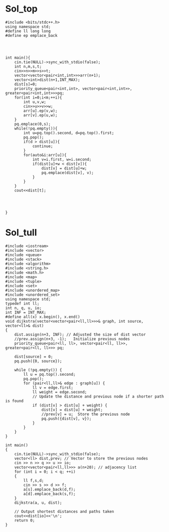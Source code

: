# Sol_top

    #include <bits/stdc++.h>
    using namespace std;
    #define ll long long
    #define ep emplace_back




    int main(){
        cin.tie(NULL)->sync_with_stdio(false);
        int n,m,s,t;
        cin>>n>>m>>s>>t;
        vector<vector<pair<int,int>>>arr(n+1);
        vector<int>dist(n+1,INT_MAX);
        dist[s]=0;
        priority_queue<pair<int,int>, vector<pair<int,int>>, greater<pair<int,int>>>pq;
        for(int i=0;i<m;++i){
            int u,v,w;
            cin>>u>>v>>w;
            arr[u].ep(v,w);
            arr[v].ep(u,w);
        }
        pq.emplace(0,s);
        while(!pq.empty()){
            int u=pq.top().second, d=pq.top().first;
            pq.pop();
            if(d > dist[u]){
                continue;
            }
            for(auto&i:arr[u]){
                int v=i.first, w=i.second;
                if(dist[u]+w < dist[v]){
                    dist[v] = dist[u]+w;
                    pq.emplace(dist[v], v);
                }
            }
        }
        cout<<dist[t];




    }


# Sol_tull
    #include <iostream>
    #include <vector>
    #include <queue>
    #include <stack>
    #include <algorithm>
    #include <string.h>
    #include <math.h>
    #include <map>
    #include <tuple>
    #include <set>
    #include <unordered_map>
    #include <unordered_set>
    using namespace std;
    typedef int ll;
    int n, q, u, io;
    int INF = INT_MAX;
    #define all(x) x.begin(), x.end()
    void dijkstra(vector<vector<pair<ll,ll>>>& graph, int source, vector<ll>& dist)
    {
        dist.assign(n+3, INF); // Adjusted the size of dist vector
        //prev.assign(n+3, -1);   Initialize previous nodes
        priority_queue<pair<ll, ll>, vector<pair<ll, ll>>, greater<pair<ll, ll>>> pq;
    
        dist[source] = 0;
        pq.push({0, source});
    
        while (!pq.empty()) {
            ll u = pq.top().second;
            pq.pop();
            for (pair<ll,ll>& edge : graph[u]) {
                ll v = edge.first;
                ll weight = edge.second;
                // Update the distance and previous node if a shorter path is found
                if (dist[v] > dist[u] + weight) {
                    dist[v] = dist[u] + weight;
                    //prev[v] = u;  Store the previous node
                    pq.push({dist[v], v});
                }
            }
        }
    }
    
    int main()
    {
        cin.tie(NULL)->sync_with_stdio(false);
        vector<ll> dist,prev; // Vector to store the previous nodes
        cin >> n >> q >> u >> io;
        vector<vector<pair<ll,ll>>> a(n+20); // adjacency list
        for (int i = 0; i < q; ++i)
        {
            ll f,s,d;
            cin >> s >> d >> f;
            a[s].emplace_back(d,f);
            a[d].emplace_back(s,f);
        }
        dijkstra(a, u, dist);
    
        // Output shortest distances and paths taken
        cout<<dist[io]<<'\n';
        return 0;
    }

